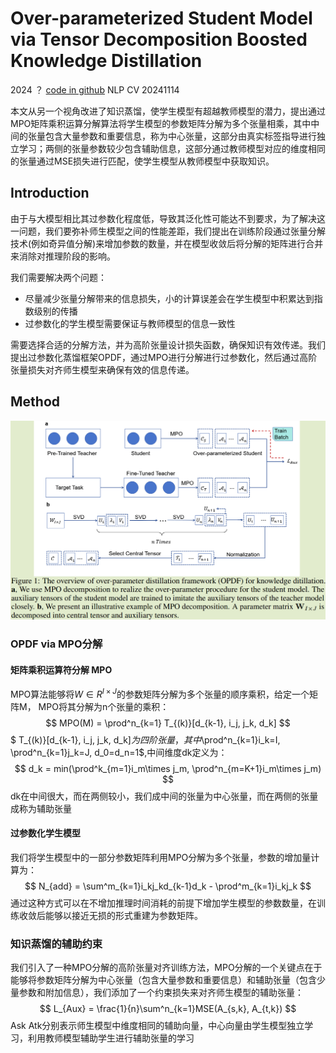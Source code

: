 # Over-parameterized Student Model via Tensor Decomposition Boosted Knowledge Distillation

2024 ？ 	[code in github](https://github.com/intell-sci-comput/OPDF)	NLP CV	20241114

本文从另一个视角改进了知识蒸馏，使学生模型有超越教师模型的潜力，提出通过MPO矩阵乘积运算分解算法将学生模型的参数矩阵分解为多个张量相乘，其中中间的张量包含大量参数和重要信息，称为中心张量，这部分由真实标签指导进行独立学习；两侧的张量参数较少包含辅助信息，这部分通过教师模型对应的维度相同的张量通过MSE损失进行匹配，使学生模型从教师模型中获取知识。

## Introduction

由于与大模型相比其过参数化程度低，导致其泛化性可能达不到要求，为了解决这一问题，我们要弥补师生模型之间的性能差距，我们提出在训练阶段通过张量分解技术(例如奇异值分解)来增加参数的数量，并在模型收敛后将分解的矩阵进行合并来消除对推理阶段的影响。

我们需要解决两个问题：

- 尽量减少张量分解带来的信息损失，小的计算误差会在学生模型中积累达到指数级别的传播
- 过参数化的学生模型需要保证与教师模型的信息一致性

需要选择合适的分解方法，并为高阶张量设计损失函数，确保知识有效传递。我们提出过参数化蒸馏框架OPDF，通过MPO进行分解进行过参数化，然后通过高阶张量损失对齐师生模型来确保有效的信息传递。

## Method

![image-20241114145521153](imgs/image-20241114145521153.png)

### OPDF via MPO分解

#### 矩阵乘积运算符分解 MPO

MPO算法能够将$W \in R^{I \times J}$的参数矩阵分解为多个张量的顺序乘积，给定一个矩阵M， MPO将其分解为n个张量的乘积：
$$
MPO(M) = \prod^n_{k=1} T_{(k)}[d_{k-1}, i_j, j_k, d_k]
$$
$ T_{(k)}[d_{k-1}, i_j, j_k, d_k]$为四阶张量，其中$\prod^n_{k=1}i_k=I, \prod^n_{k=1}j_k=J, d_0=d_n=1$,中间维度dk定义为：
$$
d_k = min(\prod^k_{m=1}i_m\times j_m, \prod^n_{m=K+1}i_m\times j_m)
$$
dk在中间很大，而在两侧较小，我们成中间的张量为中心张量，而在两侧的张量成称为辅助张量

#### 过参数化学生模型

我们将学生模型中的一部分参数矩阵利用MPO分解为多个张量，参数的增加量计算为：
$$
N_{add} = \sum^m_{k=1}i_kj_kd_{k-1}d_k - \prod^m_{k=1}i_kj_k
$$
通过这种方式可以在不增加推理时间消耗的前提下增加学生模型的参数数量，在训练收敛后能够以接近无损的形式重建为参数矩阵。

### 知识蒸馏的辅助约束

我们引入了一种MPO分解的高阶张量对齐训练方法，MPO分解的一个关键点在于能够将参数矩阵分解为中心张量（包含大量参数和重要信息）和辅助张量（包含少量参数和附加信息），我们添加了一个约束损失来对齐师生模型的辅助张量：
$$
L_{Aux} = \frac{1}{n}\sum^n_{k=1}MSE(A_{s,k}, A_{t,k})
$$
Ask Atk分别表示师生模型中维度相同的辅助向量，中心向量由学生模型独立学习，利用教师模型辅助学生进行辅助张量的学习
